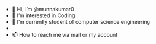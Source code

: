 - 👋 Hi, I’m @munnakumar0
- 👀 I’m interested in Coding
- 🌱 I’m currently student of computer science engineering
- 
- 📫 How to reach me via mail or my account

<!---
munnakumar0/munnakumar0 is a ✨ special ✨ repository because its `README.md` (this file) appears on your GitHub profile.
You can click the Preview link to take a look at your changes.
--->
